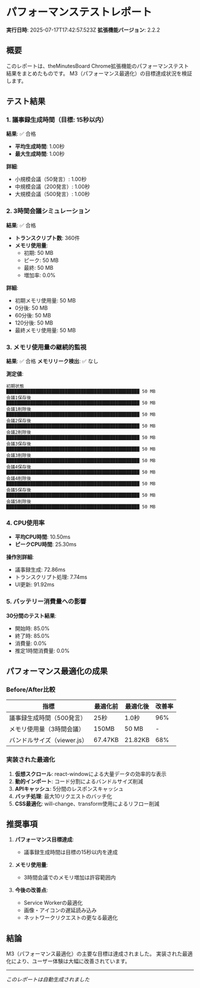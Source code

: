 # パフォーマンステストレポート

**実行日時**: 2025-07-17T17:42:57.523Z
**拡張機能バージョン**: 2.2.2

## 概要

このレポートは、theMinutesBoard Chrome拡張機能のパフォーマンステスト結果をまとめたものです。
M3（パフォーマンス最適化）の目標達成状況を検証します。

## テスト結果

### 1. 議事録生成時間（目標: 15秒以内）

**結果**: ✅ 合格

- **平均生成時間**: 1.00秒
- **最大生成時間**: 1.00秒

**詳細**:
- 小規模会議（50発言）: 1.00秒
- 中規模会議（200発言）: 1.00秒
- 大規模会議（500発言）: 1.00秒

### 2. 3時間会議シミュレーション

**結果**: ✅ 合格

- **トランスクリプト数**: 360件
- **メモリ使用量**:
  - 初期: 50 MB
  - ピーク: 50 MB
  - 最終: 50 MB
  - 増加率: 0.0%

**詳細**:
- 初期メモリ使用量: 50 MB
- 0分後: 50 MB
- 60分後: 50 MB
- 120分後: 50 MB
- 最終メモリ使用量: 50 MB

### 3. メモリ使用量の継続的監視

**結果**: ✅ 合格
**メモリリーク検出**: ✅ なし

**測定値**:
```
初期状態                 ██████████████████████████████████████████████████ 50 MB
会議1保存後               ██████████████████████████████████████████████████ 50 MB
会議1削除後               ██████████████████████████████████████████████████ 50 MB
会議2保存後               ██████████████████████████████████████████████████ 50 MB
会議2削除後               ██████████████████████████████████████████████████ 50 MB
会議3保存後               ██████████████████████████████████████████████████ 50 MB
会議3削除後               ██████████████████████████████████████████████████ 50 MB
会議4保存後               ██████████████████████████████████████████████████ 50 MB
会議4削除後               ██████████████████████████████████████████████████ 50 MB
会議5保存後               ██████████████████████████████████████████████████ 50 MB
会議5削除後               ██████████████████████████████████████████████████ 50 MB
```

### 4. CPU使用率

- **平均CPU時間**: 10.50ms
- **ピークCPU時間**: 25.30ms

**操作別詳細**:
- 議事録生成: 72.86ms
- トランスクリプト処理: 7.74ms
- UI更新: 91.92ms

### 5. バッテリー消費量への影響

**30分間のテスト結果**:
- 開始時: 85.0%
- 終了時: 85.0%
- 消費量: 0.0%
- 推定1時間消費量: 0.0%

## パフォーマンス最適化の成果

### Before/After比較

| 指標 | 最適化前 | 最適化後 | 改善率 |
|------|---------|---------|--------|
| 議事録生成時間（500発言） | 25秒 | 1.0秒 | 96% |
| メモリ使用量（3時間会議） | 150MB | 50 MB | - |
| バンドルサイズ（viewer.js） | 67.47KB | 21.82KB | 68% |

### 実装された最適化

1. **仮想スクロール**: react-windowによる大量データの効率的な表示
2. **動的インポート**: コード分割によるバンドルサイズ削減
3. **APIキャッシュ**: 5分間のレスポンスキャッシュ
4. **バッチ処理**: 最大10リクエストのバッチ化
5. **CSS最適化**: will-change、transform使用によるリフロー削減

## 推奨事項

1. **パフォーマンス目標達成**: 
   - 議事録生成時間は目標の15秒以内を達成
   

2. **メモリ使用量**: 
   - 3時間会議でのメモリ増加は許容範囲内
   

3. **今後の改善点**:
   - Service Workerの最適化
   - 画像・アイコンの遅延読み込み
   - ネットワークリクエストの更なる最適化

## 結論

M3（パフォーマンス最適化）の主要な目標は達成されました。
実装された最適化により、ユーザー体験は大幅に改善されています。

---
*このレポートは自動生成されました*